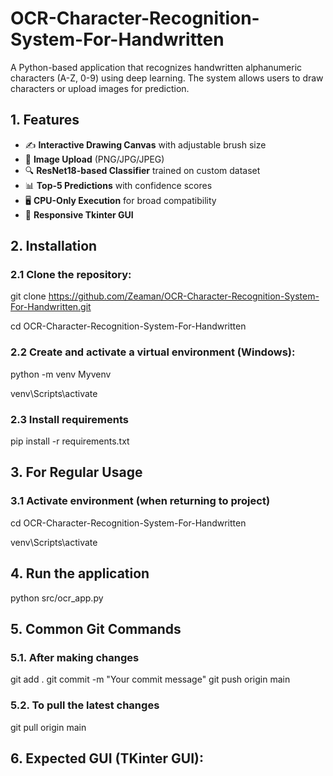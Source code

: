 # OCR-Character-Recognition-System-For-Handwritten
A Python-based application that recognizes handwritten alphanumeric characters (A-Z, 0-9) using deep learning. The system allows users to draw characters or upload images for prediction.

## 1.  Features

- ✍️ **Interactive Drawing Canvas** with adjustable brush size
- 📁 **Image Upload** (PNG/JPG/JPEG)
- 🔍 **ResNet18-based Classifier** trained on custom dataset
- 📊 **Top-5 Predictions** with confidence scores
- 🖥️ **CPU-Only Execution** for broad compatibility
- 📱 **Responsive Tkinter GUI**

## 2. Installation

### 2.1 Clone the repository:

git clone https://github.com/Zeaman/OCR-Character-Recognition-System-For-Handwritten.git

cd OCR-Character-Recognition-System-For-Handwritten

### 2.2 Create and activate a virtual environment (Windows):

python -m venv Myvenv

venv\Scripts\activate

### 2.3 Install requirements
pip install -r requirements.txt

## 3. For Regular Usage

### 3.1 Activate environment (when returning to project)

cd OCR-Character-Recognition-System-For-Handwritten

venv\Scripts\activate

## 4. Run the application
python src/ocr_app.py

## 5.  Common Git Commands

### 5.1. After making changes
git add .
git commit -m "Your commit message"
git push origin main

### 5.2. To pull the latest changes
git pull origin main

## 6. Expected GUI (TKinter GUI):


